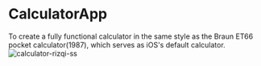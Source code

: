 # CalculatorApp
 
To create a fully functional calculator in the same style as the Braun ET66 pocket calculator(1987), which serves as iOS's default calculator.
![calculator-rizqi-ss](https://user-images.githubusercontent.com/88428142/196596125-2c85c9b3-c86f-463c-bda9-cdf813ec2869.jpg)
